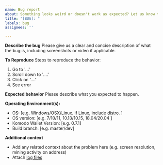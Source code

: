 ```yaml
---
name: Bug report
about: Something looks weird or doesn't work as expected? Let us know the details so we can fix it!
title: "[BUG]: "
labels: bug
assignees: ''

---
```


**Describe the bug**
Please give us a clear and concise description of what the bug is, including screenshots or video if applicable.


**To Reproduce**
Steps to reproduce the behavior:
1. Go to '...'
2. Scroll down to '....'
3. Click on '....'
4. See error


**Expected behavior**
Please describe what you expected to happen.


**Operating Environment(s):**
 - OS: [e.g. Windows/OSX/Linux. If Linux, include distro. ]
 - OS version: [e.g. 7/10/11, 10.13/10.15, 18.04/20.04 ]
 - Komodo Wallet Version: [e.g. 0.7.1]
 - Build branch: [e.g. master/dev] 


**Additional context**
 - Add any related context about the problem here (e.g. screen resolution, mining activity on address)
 - Attach [log files](https://forum.komodoplatform.com/t/accessing-komodo-wallet-desktop-log-files/540)
